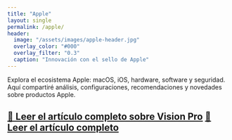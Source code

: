 ```yaml
---
title: "Apple"
layout: single
permalink: /apple/
header:
  image: "/assets/images/apple-header.jpg"
  overlay_color: "#000"
  overlay_filter: "0.3"
  caption: "Innovación con el sello de Apple"
---
```


Explora el ecosistema Apple: macOS, iOS, hardware, software y seguridad.  
Aquí compartiré análisis, configuraciones, recomendaciones y novedades sobre productos Apple.

[📝 Leer el artículo completo sobre Vision Pro](https://miblog.pcsupportslp.com/2025/08/14/apple-vision-pro-review/)
<a href="https://miblog.pcsupportslp.com/2025/08/14/apple-vision-pro-review/" class="btn btn--primary">📝 Leer el artículo completo</a>
---
